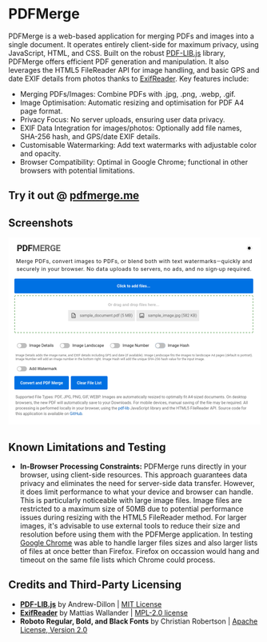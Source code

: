 # PDFMerge

PDFMerge is a web-based application for merging PDFs and images into a single document. It operates entirely client-side for maximum privacy, using JavaScript, HTML, and CSS. Built on the robust [PDF-LIB.js](https://pdf-lib.js.org/) library, PDFMerge offers efficient PDF generation and manipulation. It also leverages the HTML5 FileReader API for image handling, and basic GPS and date EXIF details from photos thanks to [ExifReader](https://github.com/mattiasw/ExifReader). Key features include:

- Merging PDFs/Images: Combine PDFs with .jpg, .png, .webp, .gif.
- Image Optimisation: Automatic resizing and optimisation for PDF A4 page format.
- Privacy Focus: No server uploads, ensuring user data privacy.
- EXIF Data Integration for images/photos: Optionally add file names, SHA-256 hash, and GPS/date EXIF details.
- Customisable Watermarking: Add text watermarks with adjustable color and opacity.
- Browser Compatibility: Optimal in Google Chrome; functional in other browsers with potential limitations.

## Try it out @ [pdfmerge.me](https://pdfmerge.me)

## Screenshots
![PDFMerge Interface](screenshot.png)


## Known Limitations and Testing

- **In-Browser Processing Constraints:** PDFMerge runs directly in your browser, using client-side resources. This approach guarantees data privacy and eliminates the need for server-side data transfer. However, it does limit performance to what your device and browser can handle. This is particularly noticeable with large image files. Image files are restricted to a maximum size of 50MB due to potential performance issues during resizing with the HTML5 FileReader method. For larger images, it's advisable to use external tools to reduce their size and resolution before using them with the PDFMerge application. In testing [Google Chrome](https://www.google.com.au/chrome/) was able to handle larger files sizes and also larger lists of files at once better than Firefox. Firefox on occassion would hang and timeout on the same file lists which Chrome could process.

## Credits and Third-Party Licensing
- **[PDF-LIB.js](https://pdf-lib.js.org/)** by Andrew-Dillon | [MIT License](https://opensource.org/licenses/MIT)
- **[ExifReader](https://github.com/mattiasw/ExifReader)** by Mattias Wallander | [MPL-2.0 license](https://www.mozilla.org/en-US/MPL/2.0/)
- **Roboto Regular, Bold, and Black Fonts** by Christian Robertson | [Apache License, Version 2.0](https://www.apache.org/licenses/LICENSE-2.0)

